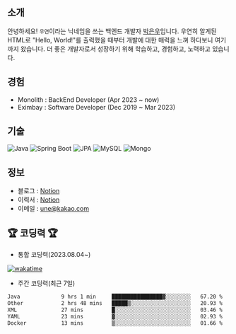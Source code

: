 ## 소개
안녕하세요! `우연`이라는 닉네임을 쓰는 백엔드 개발자 [박은우](https://dev-wooyeon.github.io/quiz-app/)입니다. 우연히 알게된 HTML로 "Hello, World!"를 출력했을 때부터 개발에 대한 매력을 느껴 하다보니 여기까지 왔습니다. 더 좋은 개발자로서 성장하기 위해 학습하고, 경험하고, 노력하고 있습니다.


## 경험
- Monolith : BackEnd Developer (Apr 2023 ~ now)
- Eximbay  : Software Developer (Dec 2019 ~ Mar 2023)

## 기술

![Java](https://img.shields.io/badge/Java-007396.svg?&style=flat-square&logo=Java&logoColor=white)
![Spring Boot](https://img.shields.io/badge/SpringBoot-6DB33F?style=flat-square&logo=SpringBoot&logoColor=white)
![JPA](https://img.shields.io/badge/JPA-59666C?style=flat-square&logo=hibernate&logoColor=white)
![MySQL](https://img.shields.io/badge/MySQL-4479A1?style=flat-square&logo=MySQL&logoColor=white)
![Mongo](https://img.shields.io/badge/MongoDB-47A248?style=flat-square&logo=MongoDB&logoColor=white)

## 정보
- 블로그 : [Notion](https://notion-blog-ieunune.vercel.app)
- 이력서 : [Notion](https://ieunune.notion.site/28-88178b31333b4be7b8b9821a7232e73c?pvs=4)
- 이메일 : une@kakao.com

## 🏆 코딩력 🏆 
- 통합 코딩력(2023.08.04~)

[![wakatime](https://wakatime.com/badge/user/099dd627-fdab-4072-b87a-fa91c7a76d8d.svg?style=for-the-badge)](https://wakatime.com/@099dd627-fdab-4072-b87a-fa91c7a76d8d)

- 주간 코딩력(최근 7일)

<!--START_SECTION:waka-->

```txt
Java             9 hrs 1 min     ████████████████▓░░░░░░░░   67.20 %
Other            2 hrs 48 mins   █████▒░░░░░░░░░░░░░░░░░░░   20.93 %
XML              27 mins         █░░░░░░░░░░░░░░░░░░░░░░░░   03.46 %
YAML             23 mins         ▓░░░░░░░░░░░░░░░░░░░░░░░░   02.93 %
Docker           13 mins         ▒░░░░░░░░░░░░░░░░░░░░░░░░   01.66 %
```

<!--END_SECTION:waka-->

<!-- ![](./profile-3d-contrib/profile-night-view.svg)-->

